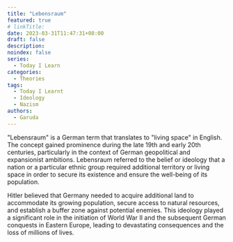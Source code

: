 ```yaml
---
title: "Lebensraum"
featured: true
# linkTitle:
date: 2023-03-31T11:47:31+08:00
draft: false
description: 
noindex: false
series:
  - Today I Learn 
categories:
  - Theories 
tags:
  - Today I Learnt
  - Ideology
  - Nazism
authors:
  - Garuda
---
```

"Lebensraum" is a German term that translates to "living space" in English. The concept gained prominence during the late 19th and early 20th centuries, particularly in the context of German geopolitical and expansionist ambitions. Lebensraum referred to the belief or ideology that a nation or a particular ethnic group required additional territory or living space in order to secure its existence and ensure the well-being of its population.

Hitler believed that Germany needed to acquire additional land to accommodate its growing population, secure access to natural resources, and establish a buffer zone against potential enemies. This ideology played a significant role in the initiation of World War II and the subsequent German conquests in Eastern Europe, leading to devastating consequences and the loss of millions of lives.
